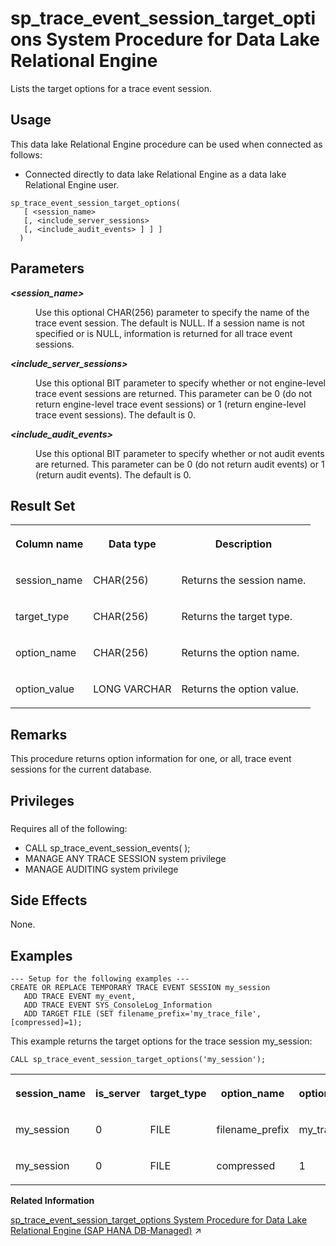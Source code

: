 <!-- loio8179b61a6ce210148e4db24e40891e7d -->

# sp\_trace\_event\_session\_target\_options System Procedure for Data Lake Relational Engine

Lists the target options for a trace event session.



<a name="loio8179b61a6ce210148e4db24e40891e7d__section_p4t_vqn_14b"/>

## Usage

This data lake Relational Engine procedure can be used when connected as follows:

-   Connected directly to data lake Relational Engine as a data lake Relational Engine user.



```
sp_trace_event_session_target_options(
   [ <session_name>  
   [, <include_server_sessions>
   [, <include_audit_events> ] ] ]
  )
```



<a name="loio8179b61a6ce210148e4db24e40891e7d__sp_trace_event_session_target_options_parm1"/>

## Parameters


<dl>
<dt><b>

*<session\_name\>* 

</b></dt>
<dd>

Use this optional CHAR\(256\) parameter to specify the name of the trace event session. The default is NULL. If a session name is not specified or is NULL, information is returned for all trace event sessions.



</dd><dt><b>

*<include\_server\_sessions\>* 

</b></dt>
<dd>

Use this optional BIT parameter to specify whether or not engine-level trace event sessions are returned. This parameter can be 0 \(do not return engine-level trace event sessions\) or 1 \(return engine-level trace event sessions\). The default is 0.



</dd><dt><b>

*<include\_audit\_events\>* 

</b></dt>
<dd>

Use this optional BIT parameter to specify whether or not audit events are returned. This parameter can be 0 \(do not return audit events\) or 1 \(return audit events\). The default is 0.



</dd>
</dl>



<a name="loio8179b61a6ce210148e4db24e40891e7d__sp_trace_event_session_target_options_resultset1"/>

## Result Set


<table>
<tr>
<th valign="top">

Column name

</th>
<th valign="top">

Data type

</th>
<th valign="top">

Description

</th>
</tr>
<tr>
<td valign="top">

session\_name

</td>
<td valign="top">

CHAR\(256\)

</td>
<td valign="top">

Returns the session name.

</td>
</tr>
<tr>
<td valign="top">

target\_type

</td>
<td valign="top">

CHAR\(256\)

</td>
<td valign="top">

Returns the target type.

</td>
</tr>
<tr>
<td valign="top">

option\_name

</td>
<td valign="top">

CHAR\(256\)

</td>
<td valign="top">

Returns the option name.

</td>
</tr>
<tr>
<td valign="top">

option\_value

</td>
<td valign="top">

LONG VARCHAR

</td>
<td valign="top">

Returns the option value.

</td>
</tr>
</table>



<a name="loio8179b61a6ce210148e4db24e40891e7d__sp_trace_event_session_target_options_remarks1"/>

## Remarks

This procedure returns option information for one, or all, trace event sessions for the current database.



<a name="loio8179b61a6ce210148e4db24e40891e7d__sp_trace_event_session_target_options_priv1"/>

## Privileges



### 

Requires all of the following:

-   CALL sp\_trace\_event\_session\_events\( \);
-   MANAGE ANY TRACE SESSION system privilege
-   MANAGE AUDITING system privilege



<a name="loio8179b61a6ce210148e4db24e40891e7d__sp_trace_event_session_target_options_sideeffects1"/>

## Side Effects

None.



<a name="loio8179b61a6ce210148e4db24e40891e7d__sp_trace_event_session_target_options_examples1"/>

## Examples

```
--- Setup for the following examples ---
CREATE OR REPLACE TEMPORARY TRACE EVENT SESSION my_session
   ADD TRACE EVENT my_event, 
   ADD TRACE EVENT SYS_ConsoleLog_Information 
   ADD TARGET FILE (SET filename_prefix='my_trace_file', [compressed]=1);
```

This example returns the target options for the trace session my\_session:

```
CALL sp_trace_event_session_target_options('my_session');
```


<table>
<tr>
<th valign="top">

session\_name

</th>
<th valign="top">

is\_server

</th>
<th valign="top">

target\_type

</th>
<th valign="top">

option\_name

</th>
<th valign="top">

option\_value

</th>
</tr>
<tr>
<td valign="top">

my\_session

</td>
<td valign="top">

0

</td>
<td valign="top">

FILE

</td>
<td valign="top">

filename\_prefix

</td>
<td valign="top">

my\_trace\_file

</td>
</tr>
<tr>
<td valign="top">

my\_session

</td>
<td valign="top">

0

</td>
<td valign="top">

FILE

</td>
<td valign="top">

compressed

</td>
<td valign="top">

1

</td>
</tr>
</table>

**Related Information**  


[sp_trace_event_session_target_options System Procedure for Data Lake Relational Engine (SAP HANA DB-Managed)](https://help.sap.com/viewer/a898e08b84f21015969fa437e89860c8/2024_3_QRC/en-US/aae165896e5d4689b72835021f67795e.html "Lists the target options for a trace event session.") :arrow_upper_right:

